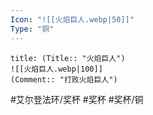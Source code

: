 ```yaml
---
Icon: "![[火焰巨人.webp|50]]"
Type: "铜"
---
```

```ad-common-bronze-trophy
title: (Title:: "火焰巨人")
![[火焰巨人.webp|100]]
(Comment:: "打败火焰巨人")
```

#艾尔登法环/奖杯 #奖杯 #奖杯/铜